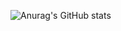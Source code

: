 ![Anurag's GitHub stats](https://github-readme-stats.vercel.app/api?username=Rvinand&show_icons=true&theme=tokyonight)

